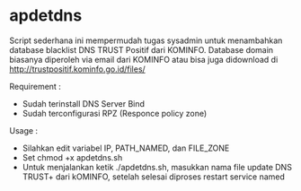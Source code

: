 # apdetdns
Script sederhana ini mempermudah tugas sysadmin untuk menambahkan database blacklist DNS TRUST Positif dari KOMINFO. Database domain biasanya diperoleh via email dari KOMINFO atau bisa juga didownload di http://trustpositif.kominfo.go.id/files/

Requirement :
- Sudah terinstall DNS Server Bind
- Sudah terconfigurasi RPZ (Responce policy zone)

Usage :
- Silahkan edit variabel IP, PATH_NAMED, dan FILE_ZONE
- Set chmod +x apdetdns.sh
- Untuk menjalankan ketik ./apdetdns.sh, masukkan nama file update DNS TRUST+ dari kOMINFO, setelah selesai diproses restart service named

